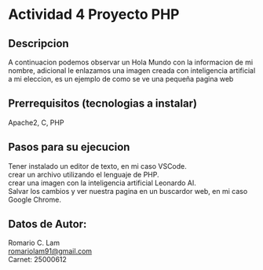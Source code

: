 # Actividad 4 Proyecto PHP  

## Descripcion 
A continuacion podemos observar un Hola Mundo con la informacion de mi nombre, adicional le enlazamos una imagen creada con inteligencia artificial a mi eleccion, es un ejemplo de como se ve una pequeña pagina web 
## Prerrequisitos (tecnologias a instalar) 
Apache2, C, PHP  

## Pasos para su ejecucion 

Tener instalado un editor de texto, en mi caso VSCode.  
crear un archivo utilizando el lenguaje de PHP.  
crear una imagen con la inteligencia artificial Leonardo AI.  
Salvar los cambios y ver nuestra pagina en un buscardor web, en mi caso Google Chrome.  

## Datos de Autor:  
Romario C. Lam  
romariolam91@gmail.com  
Carnet: 25000612
